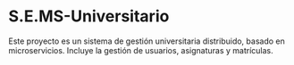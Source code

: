 # S.E.MS-Universitario
Este proyecto es un sistema de gestión universitaria distribuido, basado en microservicios. Incluye la gestión de usuarios, asignaturas y matrículas.
 
